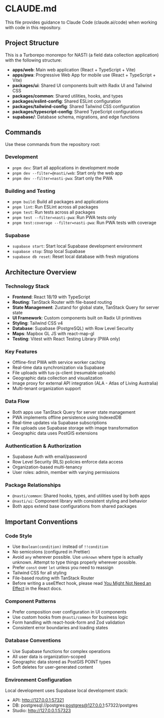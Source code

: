 # CLAUDE.md

This file provides guidance to Claude Code (claude.ai/code) when working with code in this repository.

## Project Structure

This is a Turborepo monorepo for NASTI (a field data collection application) with the following structure:

- **apps/web**: Main web application (React + TypeScript + Vite)
- **apps/pwa**: Progressive Web App for mobile use (React + TypeScript + Vite)
- **packages/ui**: Shared UI components built with Radix UI and Tailwind CSS
- **packages/common**: Shared utilities, hooks, and types
- **packages/eslint-config**: Shared ESLint configuration
- **packages/tailwind-config**: Shared Tailwind CSS configuration
- **packages/typescript-config**: Shared TypeScript configurations
- **supabase/**: Database schema, migrations, and edge functions

## Commands

Use these commands from the repository root:

### Development

- `pnpm dev`: Start all applications in development mode
- `pnpm dev --filter=@nasti/web`: Start only the web app
- `pnpm dev --filter=nasti-pwa`: Start only the PWA

### Building and Testing

- `pnpm build`: Build all packages and applications
- `pnpm lint`: Run ESLint across all packages
- `pnpm test`: Run tests across all packages
- `pnpm test --filter=nasti-pwa`: Run PWA tests only
- `pnpm test:coverage --filter=nasti-pwa`: Run PWA tests with coverage

### Supabase

- `supabase start`: Start local Supabase development environment
- `supabase stop`: Stop local Supabase
- `supabase db reset`: Reset local database with fresh migrations

## Architecture Overview

### Technology Stack

- **Frontend**: React 18/19 with TypeScript
- **Routing**: TanStack Router with file-based routing
- **State Management**: Zustand for global state, TanStack Query for server state
- **UI Framework**: Custom components built on Radix UI primitives
- **Styling**: Tailwind CSS v4
- **Database**: Supabase (PostgreSQL) with Row Level Security
- **Maps**: Mapbox GL JS with react-map-gl
- **Testing**: Vitest with React Testing Library (PWA only)

### Key Features

- Offline-first PWA with service worker caching
- Real-time data synchronization via Supabase
- File uploads with tus-js-client (resumable uploads)
- Geographic data collection and visualization
- Image proxy for external API integration (ALA - Atlas of Living Australia)
- Multi-tenant organization support

### Data Flow

- Both apps use TanStack Query for server state management
- PWA implements offline persistence using IndexedDB
- Real-time updates via Supabase subscriptions
- File uploads use Supabase storage with image transformation
- Geographic data uses PostGIS extensions

### Authentication & Authorization

- Supabase Auth with email/password
- Row Level Security (RLS) policies enforce data access
- Organization-based multi-tenancy
- User roles: admin, member with varying permissions

### Package Relationships

- `@nasti/common`: Shared hooks, types, and utilities used by both apps
- `@nasti/ui`: Component library with consistent styling and behavior
- Both apps extend base configurations from shared packages

## Important Conventions

### Code Style

- Use `Boolean(condition)` instead of `!!condition`
- No semicolons (configured in Prettier)
- Avoid `any` wherever possible. Use `unknown` where type is actually unknown. Attempt to type things properly wherever possible.
- Prefer `const` over `let` unless you need to reassign
- Tailwind CSS for all styling
- File-based routing with TanStack Router
- Before writing a useEffect hook, please read [You Might Not Need an Effect](https://react.dev/learn/you-might-not-need-an-effect) in the React docs.

### Component Patterns

- Prefer composition over configuration in UI components
- Use custom hooks from `@nasti/common` for business logic
- Form handling with react-hook-form and Zod validation
- Consistent error boundaries and loading states

### Database Conventions

- Use Supabase functions for complex operations
- All user data is organization-scoped
- Geographic data stored as PostGIS POINT types
- Soft deletes for user-generated content

### Environment Configuration

Local development uses Supabase local development stack:

- API: http://127.0.0.1:57321
- DB: postgresql://postgres:postgres@127.0.0.1:57322/postgres
- Studio: http://127.0.0.1:57323
